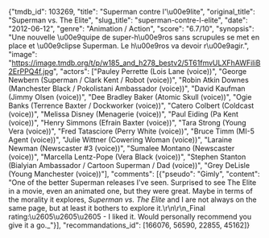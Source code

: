 {"tmdb_id": 103269, "title": "Superman contre l'\u00e9lite", "original_title": "Superman vs. The Elite", "slug_title": "superman-contre-l-elite", "date": "2012-06-12", "genre": "Animation / Action", "score": "6.7/10", "synopsis": "Une nouvelle \u00e9quipe de super-h\u00e9ros sans scrupules se met en place et \u00e9clipse Superman. Le h\u00e9ros va devoir r\u00e9agir.", "image": "https://image.tmdb.org/t/p/w185_and_h278_bestv2/5T61fmvULXFhAWFiIiB2ErPPQ4f.jpg", "actors": ["Pauley Perrette (Lois Lane (voice))", "George Newbern (Superman / Clark Kent / Robot (voice))", "Robin Atkin Downes (Manchester Black / Pokolistani Ambassador (voice))", "David Kaufman (Jimmy Olsen (voice))", "Dee Bradley Baker (Atomic Skull (voice))", "Ogie Banks (Terrence Baxter / Dockworker (voice))", "Catero Colbert (Coldcast (voice))", "Melissa Disney (Menagerie (voice))", "Paul Eiding (Pa Kent (voice))", "Henry Simmons (Efrain Baxter (voice))", "Tara Strong (Young Vera (voice))", "Fred Tatasciore (Perry White (voice))", "Bruce Timm (MI-5 Agent (voice))", "Julie Wittner (Cowering Woman (voice))", "Laraine Newman (Newscaster #3 (voice))", "Sumalee Montano (Newscaster (voice))", "Marcella Lentz-Pope (Vera Black (voice))", "Stephen Stanton (Bialyian Ambassador / Cartoon Superman / Dad (voice))", "Grey DeLisle (Young Manchester (voice))"], "comments": [{"pseudo": "Gimly", "content": "One of the better Superman releases I've seen. Surprised to see The Elite in a movie, even an animated one, but they were great. Maybe in terms of the morality it explores, _Superman vs. The Elite_ and I are not always on the same page, but at least it bothers to explore it.\r\n\r\n_Final rating:\u2605\u2605\u2605 - I liked it. Would personally recommend you give it a go._"}], "recommandations_id": [166076, 56590, 22855, 45162]}